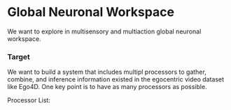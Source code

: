 # Global Neuronal Workspace

We want to explore in multisensory and multiaction global neuronal workspace.

### Target

We want to build a system that includes multipl processors to gather, combine, and inference information existed in the egocentric video dataset like Ego4D. One key point is to have as many processors as possible.

Processor List:






